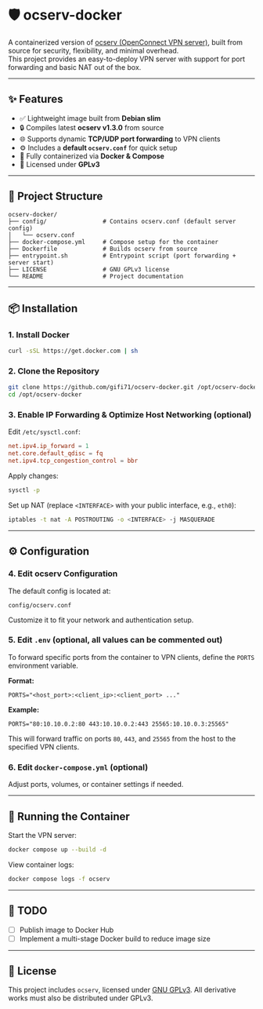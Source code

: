 # 🛡️ ocserv-docker

A containerized version of [ocserv (OpenConnect VPN server)](http://www.infradead.org/ocserv/), built from source for security, flexibility, and minimal overhead.  
This project provides an easy-to-deploy VPN server with support for port forwarding and basic NAT out of the box.

---

## ✨ Features

- ✅ Lightweight image built from **Debian slim**
- 🔒 Compiles latest **ocserv v1.3.0** from source
- 🌐 Supports dynamic **TCP/UDP port forwarding** to VPN clients
- ⚙️ Includes a **default `ocserv.conf`** for quick setup
- 🐳 Fully containerized via **Docker & Compose**
- 📜 Licensed under **GPLv3**

---

## 📁 Project Structure

```plain
ocserv-docker/
├── config/                # Contains ocserv.conf (default server config)
│   └── ocserv.conf
├── docker-compose.yml     # Compose setup for the container
├── Dockerfile             # Builds ocserv from source
├── entrypoint.sh          # Entrypoint script (port forwarding + server start)
├── LICENSE                # GNU GPLv3 license
└── README                 # Project documentation
````

---

## 📦 Installation

### 1. Install Docker

```bash
curl -sSL https://get.docker.com | sh
````

### 2. Clone the Repository

```bash
git clone https://github.com/gifi71/ocserv-docker.git /opt/ocserv-docker
cd /opt/ocserv-docker
```

### 3. Enable IP Forwarding & Optimize Host Networking (optional)

Edit `/etc/sysctl.conf`:

```conf
net.ipv4.ip_forward = 1
net.core.default_qdisc = fq
net.ipv4.tcp_congestion_control = bbr
```

Apply changes:

```bash
sysctl -p
```

Set up NAT (replace `<INTERFACE>` with your public interface, e.g., `eth0`):

```bash
iptables -t nat -A POSTROUTING -o <INTERFACE> -j MASQUERADE
```

---

## ⚙️ Configuration

### 4. Edit ocserv Configuration

The default config is located at:

```plain
config/ocserv.conf
```

Customize it to fit your network and authentication setup.

### 5. Edit `.env` (optional, all values can be commented out)

To forward specific ports from the container to VPN clients, define the `PORTS` environment variable.

**Format:**

```env
PORTS="<host_port>:<client_ip>:<client_port> ..."
```

**Example:**

```env
PORTS="80:10.10.0.2:80 443:10.10.0.2:443 25565:10.10.0.3:25565"
```

This will forward traffic on ports `80`, `443`, and `25565` from the host to the specified VPN clients.

### 6. Edit `docker-compose.yml` (optional)

Adjust ports, volumes, or container settings if needed.

---

## 🚀 Running the Container

Start the VPN server:

```bash
docker compose up --build -d
```

View container logs:

```bash
docker compose logs -f ocserv
```

---

## 🧱 TODO

- [ ] Publish image to Docker Hub
- [ ] Implement a multi-stage Docker build to reduce image size

---

## 📜 License

This project includes `ocserv`, licensed under [GNU GPLv3](https://www.gnu.org/licenses/gpl-3.0.html). All derivative works must also be distributed under GPLv3.
